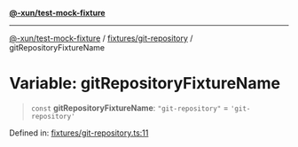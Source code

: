 [**@-xun/test-mock-fixture**](../../../README.md)

***

[@-xun/test-mock-fixture](../../../README.md) / [fixtures/git-repository](../README.md) / gitRepositoryFixtureName

# Variable: gitRepositoryFixtureName

> `const` **gitRepositoryFixtureName**: `"git-repository"` = `'git-repository'`

Defined in: [fixtures/git-repository.ts:11](https://github.com/Xunnamius/test-utils/blob/092a311cd9c7e00a7eedfbb90eacd9e7f2fb0150/packages/test-mock-fixture/src/fixtures/git-repository.ts#L11)
